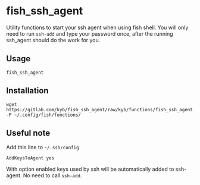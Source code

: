# fish_ssh_agent

Utility functions to start your ssh agent when using fish shell.
You will only need to run `ssh-add` and type your password once,
after the running ssh_agent should do the work for you.


## Usage

```fish
fish_ssh_agent
```


## Installation

```fish
wget https://gitlab.com/kyb/fish_ssh_agent/raw/kyb/functions/fish_ssh_agent.fish -P ~/.config/fish/functions/
```

## Useful note
Add this line to `~/.ssh/config`
```
AddKeysToAgent yes
```
With option enabled keys used by ssh will be automatically added to ssh-agent. No need to call `ssh-add`.
